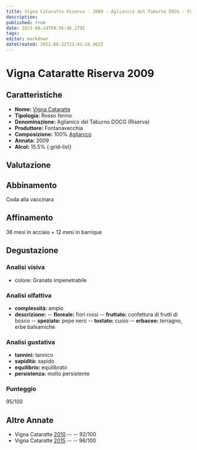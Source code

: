 ```yaml
---
title: Vigna Cataratte Riserva - 2009 - Aglianico del Taburno DOCG - Fontanavecchia
description: 
published: true
date: 2021-08-24T09:56:46.179Z
tags: 
editor: markdown
dateCreated: 2021-08-22T21:41:26.963Z
---
```


# Vigna Cataratte Riserva 2009

## Caratteristiche
- **Nome:** [Vigna Cataratte](/vini/Italia/Campania/Fontanavecchia/Vigna-Cataratte-Riserva/scheda-globale) 
- **Tipologia:** Rosso fermo
- **Denominazione:** Aglianico del Taburno DOCG (Riserva)
- **Produttore:** Fontanavecchia 
- **Composizione:** 100% [Aglianico](/vitigni/Italia/bacca-nera/aglianico)
- **Annata:** 2009
- **Alcol:** 15.5%
{.grid-list}

## Valutazione

<span class="valutazione"><span class="star-5"></span></span>

## Abbinamento
Coda alla vaccinara

## Affinamento
36 mesi in acciaio + 12 mesi in barrique

## Degustazione

### Analisi visiva
- colore: Granato impenetrabile

### Analisi olfattiva
- **complessità:**  ampio
- **descrizione:** 
-- **floreale:** fiori rossi
-- **fruttato:** confettura di frutti di bosco
-- **speziato:** pepe nero
-- **tostato:** cuoio
-- **erbaceo:** terragno, erbe balsamiche

### Analisi gustativa
- **tannini:** tannico
- **sapidità:** sapido
- **equilibrio:** equilibrato
- **persistenza:** molto persistente

### Punteggio
<span class="valutazione">95/100</span>

## Altre Annate
- Vigna Cataratte [2010](/vini/Italia/Campania/Fontanavecchia/Vigna-Cataratte-Riserva/2010) -- <span class="star-5"></span> -- 92/100
- Vigna Cataratte [2015](/vini/Italia/Campania/Fontanavecchia/Vigna-Cataratte-Riserva/2015) -- <span class="star-5"></span> -- 96/100 